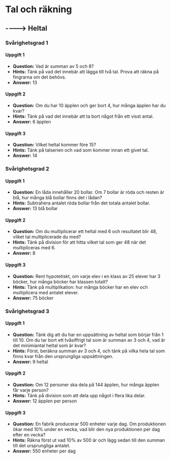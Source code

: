 # Tal och räkning
## ----> Heltal

### Svårighetsgrad 1
#### Uppgift 1
* **Question:** Vad är summan av 5 och 8? 
* **Hints:** Tänk på vad det innebär att lägga till två tal. Prova att räkna på fingrarna om det behövs.
* **Answer:** 13

#### Uppgift 2
* **Question:** Om du har 10 äpplen och ger bort 4, hur många äpplen har du kvar? 
* **Hints:** Tänk på vad det innebär att ta bort något från ett visst antal.
* **Answer:** 6 äpplen

#### Uppgift 3
* **Question:** Vilket heltal kommer före 15? 
* **Hints:** Tänk på talserien och vad som kommer innan ett givet tal.
* **Answer:** 14

### Svårighetsgrad 2
#### Uppgift 1
* **Question:** En låda innehåller 20 bollar. Om 7 bollar är röda och resten är blå, hur många blå bollar finns det i lådan?
* **Hints:** Subtrahera antalet röda bollar från det totala antalet bollar.
* **Answer:** 13 blå bollar

#### Uppgift 2
* **Question:** Om du multiplicerar ett heltal med 6 och resultatet blir 48, vilket tal multiplicerade du med? 
* **Hints:** Tänk på division för att hitta vilket tal som ger 48 när det multipliceras med 6.
* **Answer:** 8

#### Uppgift 3
* **Question:** Rent hypotetiskt, om varje elev i en klass av 25 elever har 3 böcker, hur många böcker har klassen totalt? 
* **Hints:** Tänk på multiplikation: hur många böcker har en elev och multiplicera med antalet elever.
* **Answer:** 75 böcker

### Svårighetsgrad 3
#### Uppgift 1
* **Question:** Tänk dig att du har en uppsättning av heltal som börjar från 1 till 10. Om du tar bort ett tvåsiffrigt tal som är summan av 3 och 4, vad är det minimiantal heltal som är kvar? 
* **Hints:** Först, beräkna summan av 3 och 4, och tänk på vilka hela tal som finns kvar från den ursprungliga uppsättningen.
* **Answer:** 9 heltal

#### Uppgift 2
* **Question:** Om 12 personer ska dela på 144 äpplen, hur många äpplen får varje person? 
* **Hints:** Tänk på division som att dela upp något i flera lika delar.
* **Answer:** 12 äpplen per person

#### Uppgift 3
* **Question:** En fabrik producerar 500 enheter varje dag. Om produktionen ökar med 10% under en vecka, vad blir den nya produktionen per dag efter en vecka? 
* **Hints:** Räkna först ut vad 10% av 500 är och lägg sedan till den summan till det ursprungliga antalet.
* **Answer:** 550 enheter per dag